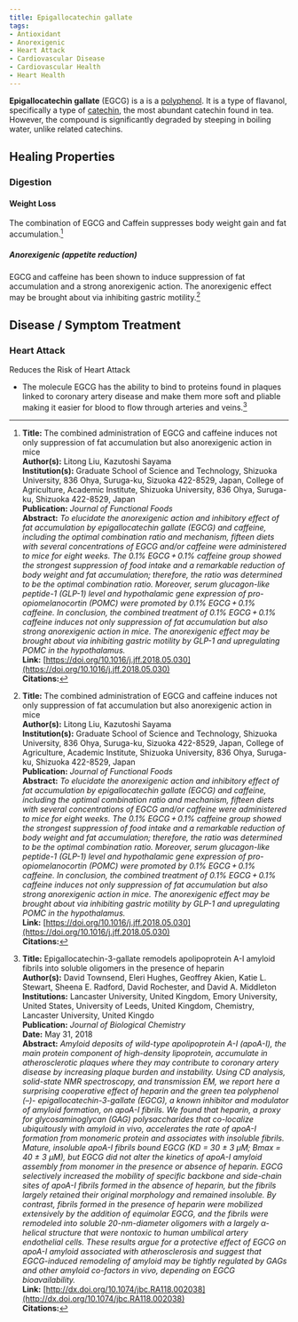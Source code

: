 ```yaml
---
title: Epigallocatechin gallate
tags: 
- Antioxidant
- Anorexigenic
- Heart Attack
- Cardiovascular Disease
- Cardiovascular Health
- Heart Health
---
```

**Epigallocatechin gallate** (EGCG) is a is a [polyphenol](../polyphenols).  It is a type of flavanol, specifically a type of [catechin](../catechin), the most abundant catechin found in tea. However, the compound is significantly degraded by steeping in boiling water, unlike related catechins.

## Healing Properties

### Digestion

#### Weight Loss

The combination of EGCG and Caffein suppresses body weight gain and fat accumulation.[^2]

##### Anorexigenic (appetite reduction)

EGCG and caffeine has been shown to induce suppression of fat accumulation and a strong anorexigenic action. The anorexigenic effect may be brought about via inhibiting gastric motility.[^2]

## Disease / Symptom Treatment

### Heart Attack

Reduces the Risk of Heart Attack

- The molecule EGCG has the ability to bind to proteins found in plaques linked to coronary artery disease and make them more soft and pliable making it easier for blood to flow through arteries and veins.[^1]

[^1]: **Title:** Epigallocatechin-3-gallate remodels apolipoprotein A-I amyloid fibrils into soluble oligomers in the presence of heparin<br>**Author(s):** David Townsend, Eleri Hughes, Geoffrey Akien, Katie L. Stewart, Sheena E. Radford, David Rochester, and David A. Middleton<br>**Institutions:** Lancaster University, United Kingdom, Emory University, United States, University of Leeds, United Kingdom, Chemistry, Lancaster University, United Kingdo <br>**Publication:** <i>Journal of Biological Chemistry</i><br>**Date:** May 31, 2018<br>**Abstract:** <i>Amyloid deposits of wild-type apolipoprotein A-I (apoA-I), the main protein component of high-density lipoprotein, accumulate in atherosclerotic plaques where they may contribute to coronary artery disease by increasing plaque burden and instability. Using CD analysis, solid-state NMR spectroscopy, and transmission EM, we report here a surprising cooperative effect of heparin and the green tea polyphenol (–)- epigallocatechin-3-gallate (EGCG), a known inhibitor and modulator of amyloid formation, on apoA-I fibrils. We found that heparin, a proxy for glycosaminoglycan (GAG) polysaccharides that co-localize ubiquitously with amyloid in vivo, accelerates the rate of apoA-I formation from monomeric protein and associates with insoluble fibrils. Mature, insoluble apoA-I fibrils bound EGCG (KD = 30 ± 3 μM; Bmax = 40 ± 3 μM), but EGCG did not alter the kinetics of apoA-I amyloid assembly from monomer in the presence or absence of heparin. EGCG selectively increased the mobility of specific backbone and side-chain sites of apoA-I fibrils formed in the absence of heparin, but the fibrils largely retained their original morphology and remained insoluble. By contrast, fibrils formed in the presence of heparin were mobilized extensively by the addition of equimolar EGCG, and the fibrils were remodeled into soluble 20-nm-diameter oligomers with a largely α-helical structure that were nontoxic to human umbilical artery endothelial cells. These results argue for a protective effect of EGCG on apoA-I amyloid associated with atherosclerosis and suggest that EGCG-induced remodeling of amyloid may be tightly regulated by GAGs and other amyloid co-factors in vivo, depending on EGCG bioavailability.</i><br>**Link:** [http://dx.doi.org/10.1074/jbc.RA118.002038](http://dx.doi.org/10.1074/jbc.RA118.002038)<br>**Citations:**   

[^2]: **Title:** The combined administration of EGCG and caffeine induces not only suppression of fat accumulation but also anorexigenic action in mice<br>**Author(s):** Litong Liu, Kazutoshi Sayama<br>**Institution(s):** Graduate School of Science and Technology, Shizuoka University, 836 Ohya, Suruga-ku, Sizuoka 422-8529, Japan, College of Agriculture, Academic Institute, Shizuoka University, 836 Ohya, Suruga-ku, Shizuoka 422-8529, Japan<br>**Publication:** <i>Journal of Functional Foods</i><br>**Abstract:** <i>To elucidate the anorexigenic action and inhibitory effect of fat accumulation by epigallocatechin gallate (EGCG) and caffeine, including the optimal combination ratio and mechanism, fifteen diets with several concentrations of EGCG and/or caffeine were administered to mice for eight weeks. The 0.1% EGCG + 0.1% caffeine group showed the strongest suppression of food intake and a remarkable reduction of body weight and fat accumulation; therefore, the ratio was determined to be the optimal combination ratio. Moreover, serum glucagon-like peptide-1 (GLP-1) level and hypothalamic gene expression of pro-opiomelanocortin (POMC) were promoted by 0.1% EGCG + 0.1% caffeine. In conclusion, the combined treatment of 0.1% EGCG + 0.1% caffeine induces not only suppression of fat accumulation but also strong anorexigenic action in mice. The anorexigenic effect may be brought about via inhibiting gastric motility by GLP-1 and upregulating POMC in the hypothalamus.</i><br>**Link:** [https://doi.org/10.1016/j.jff.2018.05.030](https://doi.org/10.1016/j.jff.2018.05.030)<br>**Citations:**   